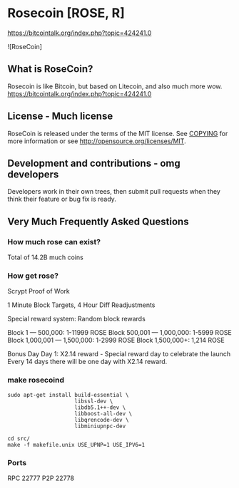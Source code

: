 # Rosecoin [ROSE, R]
https://bitcointalk.org/index.php?topic=424241.0

![RoseCoin]

## What is RoseCoin?
Rosecoin is like Bitcoin, but based on Litecoin, and also much more wow.
https://bitcointalk.org/index.php?topic=424241.0

## License - Much license
RoseCoin is released under the terms of the MIT license. See [COPYING](COPYING)
for more information or see http://opensource.org/licenses/MIT.

## Development and contributions - omg developers
Developers work in their own trees, then submit pull requests when they think
their feature or bug fix is ready.

## Very Much Frequently Asked Questions

### How much rose can exist?
Total of 14.2B much coins

### How get rose?
Scrypt Proof of Work

1 Minute Block Targets, 4 Hour Diff Readjustments

Special reward system: Random block rewards

Block 1         — 500,000:    1-11999 ROSE 
Block 500,001   — 1,000,000:  1-5999 ROSE
Block 1,000,001 — 1,500,000:  1-2999 ROSE
Block 1,500,000+:             1,214 ROSE 

Bonus Day 
Day 1: X2.14 reward - Special reward day to celebrate the launch
Every 14 days there will be one day with X2.14 reward.

### make rosecoind

    sudo apt-get install build-essential \
                         libssl-dev \
                         libdb5.1++-dev \
                         libboost-all-dev \
                         libqrencode-dev \
                         libminiupnpc-dev

    cd src/
    make -f makefile.unix USE_UPNP=1 USE_IPV6=1

### Ports
RPC 22777
P2P 22778

